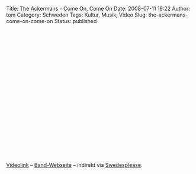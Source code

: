 Title: The Ackermans - Come On, Come On
Date: 2008-07-11 19:22
Author: tom
Category: Schweden
Tags: Kultur, Musik, Video
Slug: the-ackermans-come-on-come-on
Status: published

<p>
<object width="425" height="344">
<param name="movie" value="http://www.youtube.com/v/UeYdvnLuxnc&amp;hl=en&amp;fs=1"></param><param name="allowFullScreen" value="true"></param>
<embed src="http://www.youtube.com/v/UeYdvnLuxnc&amp;hl=en&amp;fs=1" type="application/x-shockwave-flash" allowfullscreen="true" width="425" height="344">
</embed>
</object>
  
[Videolink](http://www.youtube.com/watch?v=UeYdvnLuxnc) –
[Band-Webseite](http://www.the-ackermans.com/) – indirekt via
[Swedesplease](http://www.swedesplease.net/2008/07/11/swedish-music-video-.roundup-action-biker-assid-the-ackermans-syket/).
</p>

